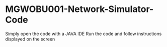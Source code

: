 # MGWOBU001-Network-Simulator-Code
Simply open the code with  a JAVA IDE
Run the code and follow instructions displayed on the screen
